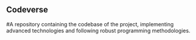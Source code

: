 ## Codeverse
#A repository containing the codebase of the project, implementing advanced technologies and following robust programming methodologies.
 
       
   
 
